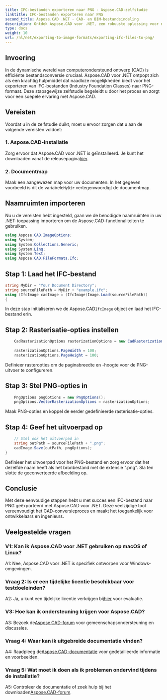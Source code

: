 ```yaml
---
title: IFC-bestanden exporteren naar PNG - Aspose.CAD-zelfstudie
linktitle: IFC-bestanden exporteren naar PNG
second_title: Aspose.CAD .NET - CAD- en BIM-bestandsindeling
description: Ontdek Aspose.CAD voor .NET, een robuuste oplossing voor naadloze conversie van IFC naar PNG. Download nu voor efficiënte CAD-bestandsverwerking.
type: docs
weight: 10
url: /nl/net/exporting-to-image-formats/exporting-ifc-files-to-png/
---
```

## Invoering

In de dynamische wereld van computerondersteund ontwerp (CAD) is efficiënte bestandsconversie cruciaal. Aspose.CAD voor .NET ontpopt zich als een krachtig hulpmiddel dat naadloze mogelijkheden biedt voor het exporteren van IFC-bestanden (Industry Foundation Classes) naar PNG-formaat. Deze stapsgewijze zelfstudie begeleidt u door het proces en zorgt voor een soepele ervaring met Aspose.CAD.

## Vereisten

Voordat u in de zelfstudie duikt, moet u ervoor zorgen dat u aan de volgende vereisten voldoet:

### 1. Aspose.CAD-installatie

 Zorg ervoor dat Aspose.CAD voor .NET is geïnstalleerd. Je kunt het downloaden vanaf de releasepagina[hier](https://releases.aspose.com/cad/net/).

### 2. Documentmap

 Maak een aangewezen map voor uw documenten. In het gegeven voorbeeld is dit de variabele`MyDir` vertegenwoordigt de documentmap.

## Naamruimten importeren

Nu u de vereisten hebt ingesteld, gaan we de benodigde naamruimten in uw .NET-toepassing importeren om de Aspose.CAD-functionaliteiten te gebruiken.

```csharp
using Aspose.CAD.ImageOptions;
using System;
using System.Collections.Generic;
using System.Linq;
using System.Text;
using Aspose.CAD.FileFormats.Ifc;
```

## Stap 1: Laad het IFC-bestand

```csharp
string MyDir = "Your Document Directory";
string sourceFilePath = MyDir + "example.ifc";
using (IfcImage cadImage = (IfcImage)Image.Load(sourceFilePath))
{
```

 In deze stap initialiseren we de Aspose.CAD`IfcImage` object en laad het IFC-bestand erin.

## Stap 2: Rasterisatie-opties instellen

```csharp
    CadRasterizationOptions rasterizationOptions = new CadRasterizationOptions();
   
    rasterizationOptions.PageWidth = 100;
    rasterizationOptions.PageHeight = 100;
```

Definieer rasteropties om de paginabreedte en -hoogte voor de PNG-uitvoer te configureren.

## Stap 3: Stel PNG-opties in

```csharp
    PngOptions pngOptions = new PngOptions();
    pngOptions.VectorRasterizationOptions = rasterizationOptions;
```

Maak PNG-opties en koppel de eerder gedefinieerde rasterisatie-opties.

## Stap 4: Geef het uitvoerpad op

```csharp
    // Stel ook het uitvoerpad in
    string outPath = sourceFilePath + ".png";
    cadImage.Save(outPath, pngOptions);
}
```

Definieer het uitvoerpad voor het PNG-bestand en zorg ervoor dat het dezelfde naam heeft als het bronbestand met de extensie ".png". Sla ten slotte de geconverteerde afbeelding op.

## Conclusie

Met deze eenvoudige stappen hebt u met succes een IFC-bestand naar PNG geëxporteerd met Aspose.CAD voor .NET. Deze veelzijdige tool vereenvoudigt het CAD-conversieproces en maakt het toegankelijk voor ontwikkelaars en ingenieurs.

## Veelgestelde vragen

### V1: Kan ik Aspose.CAD voor .NET gebruiken op macOS of Linux?

A1: Nee, Aspose.CAD voor .NET is specifiek ontworpen voor Windows-omgevingen.

### Vraag 2: Is er een tijdelijke licentie beschikbaar voor testdoeleinden?

 A2: Ja, u kunt een tijdelijke licentie verkrijgen bij[hier](https://purchase.aspose.com/temporary-license/) voor evaluatie.

### V3: Hoe kan ik ondersteuning krijgen voor Aspose.CAD?

 A3: Bezoek de[Aspose.CAD-forum](https://forum.aspose.com/c/cad/19) voor gemeenschapsondersteuning en discussies.

### Vraag 4: Waar kan ik uitgebreide documentatie vinden?

 A4: Raadpleeg de[Aspose.CAD-documentatie](https://reference.aspose.com/cad/net/) voor gedetailleerde informatie en voorbeelden.

### Vraag 5: Wat moet ik doen als ik problemen ondervind tijdens de installatie?

 A5: Controleer de documentatie of zoek hulp bij het downloaden[Aspose.CAD-forum](https://forum.aspose.com/c/cad/19).